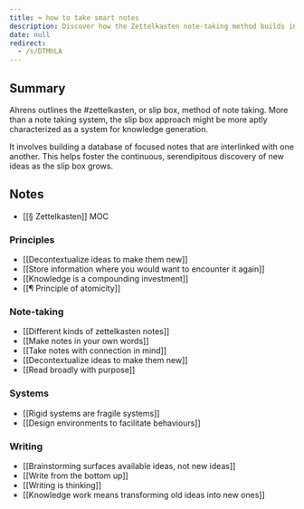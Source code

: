 ```yaml
---
title: ≈ how to take smart notes
description: Discover how the Zettelkasten note-taking method builds interconnected notes to boost knowledge creation and idea discovery using simple, effective strategies for writing and learning.
date: null
redirect:
  - /s/DTMhLA
---
```


## Summary

Ahrens outlines the #zettelkasten, or slip box, method of note taking. More than a note taking system, the slip box approach might be more aptly characterized as a system for knowledge generation.

It involves building a database of focused notes that are interlinked with one another. This helps foster the continuous, serendipitous discovery of new ideas as the slip box grows.

## Notes

- [[§ Zettelkasten]] MOC

### Principles

- [[Decontextualize ideas to make them new]]
- [[Store information where you would want to encounter it again]]
- [[Knowledge is a compounding investment]]
- [[¶ Principle of atomicity]]

### Note-taking

- [[Different kinds of zettelkasten notes]]
- [[Make notes in your own words]]
- [[Take notes with connection in mind]]
- [[Decontextualize ideas to make them new]]
- [[Read broadly with purpose]]

### Systems

- [[Rigid systems are fragile systems]]
- [[Design environments to facilitate behaviours]]

### Writing

- [[Brainstorming surfaces available ideas, not new ideas]]
- [[Write from the bottom up]]
- [[Writing is thinking]]
- [[Knowledge work means transforming old ideas into new ones]]
